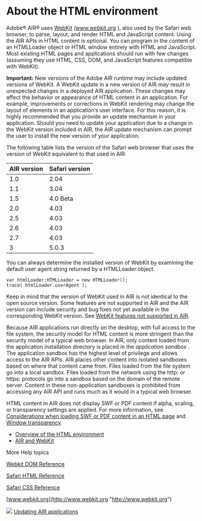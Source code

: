 # About the HTML environment

<div>

Adobe® AIR® uses [WebKit](http://www.webkit.org) _(www.webkit.org_ ), also used
by the Safari web browser, to parse, layout, and render HTML and JavaScript
content. Using the AIR APIs in HTML content is optional. You can program in the
content of an HTMLLoader object or HTML window entirely with HTML and
JavaScript. Most existing HTML pages and applications should run with few
changes (assuming they use HTML, CSS, DOM, and JavaScript features compatible
with WebKit).

**Important:** New versions of the Adobe AIR runtime may include updated
versions of WebKit. A WebKit update in a new version of AIR _may_ result in
unexpected changes in a deployed AIR application. These changes may affect the
behavior or appearance of HTML content in an application. For example,
improvements or corrections in WebKit rendering may change the layout of
elements in an application’s user interface. For this reason, it is highly
recommended that you provide an update mechanism in your application. Should you
need to update your application due to a change in the WebKit version included
in AIR, the AIR update mechanism can prompt the user to install the new version
of your application.

The following table lists the version of the Safari web browser that uses the
version of WebKit equivalent to that used in AIR:

<div>

| AIR version | Safari version |
| ----------- | -------------- |
| 1.0         | 2.04           |
| 1.1         | 3.04           |
| 1.5         | 4.0 Beta       |
| 2.0         | 4.03           |
| 2.5         | 4.03           |
| 2.6         | 4.03           |
| 2.7         | 4.03           |
| 3           | 5.0.3          |

</div>

You can always determine the installed version of WebKit by examining the
default user agent string returned by a HTMLLoader object:

    var htmlLoader:HTMLLoader = new HTMLLoader();
    trace( htmlLoader.userAgent );

Keep in mind that the version of WebKit used in AIR is not identical to the open
source version. Some features are not supported in AIR and the AIR version can
include security and bug fixes not yet available in the corresponding WebKit
version. See
[WebKit features not supported in AIR](WSb2ba3b1aad8a27b0-67c0013e126afbe6c4d-8000.html).

Because AIR applications run directly on the desktop, with full access to the
file system, the security model for HTML content is more stringent than the
security model of a typical web browser. In AIR, only content loaded from the
application installation directory is placed in the _application sandbox_ . The
application sandbox has the highest level of privilege and allows access to the
AIR APIs. AIR places other content into isolated sandboxes based on where that
content came from. Files loaded from the file system go into a local sandbox.
Files loaded from the network using the http: or https: protocols go into a
sandbox based on the domain of the remote server. Content in these
non-application sandboxes is prohibited from accessing any AIR API and runs much
as it would in a typical web browser.

HTML content in AIR does not display SWF or PDF content if alpha, scaling, or
transparency settings are applied. For more information, see
[Considerations when loading SWF or PDF content in an HTML page](WS5b3ccc516d4fbf351e63e3d118676a3e36-7ff9.html)
and [Window transparency](WS5b3ccc516d4fbf351e63e3d118676a452d-7fe5.html).

- [Overview of the HTML environment](WS5b3ccc516d4fbf351e63e3d118666ade46-7ec2.html)
- [AIR and WebKit](WS5b3ccc516d4fbf351e63e3d118666ade46-7ec1.html)

</div>

<div>

<div>

More Help topics

</div>

<div>

</div>

[Webkit DOM Reference](http://developer.apple.com/safari/library/documentation/AppleApplications/Reference/WebKitDOMRef/index.html#//apple_ref/doc/uid/TP40006089 "http://developer.apple.com/safari/library/documentation/AppleApplications/Reference/WebKitDOMRef/index.html#//apple_ref/doc/uid/TP40006089")

[Safari HTML Reference](http://developer.apple.com/safari/library/documentation/AppleApplications/Reference/SafariHTMLRef/Introduction.html "http://developer.apple.com/safari/library/documentation/AppleApplications/Reference/SafariHTMLRef/Introduction.html")

[Safari CSS Reference](http://developer.apple.com/safari/library/documentation/AppleApplications/Reference/SafariCSSRef/Introduction.html "http://developer.apple.com/safari/library/documentation/AppleApplications/Reference/SafariCSSRef/Introduction.html")

[www.webkit.org](http://www.webkit.org "http://www.webkit.org")

![](images/airLinkIndicator.png)
[Updating AIR applications](http://help.adobe.com/en_US/air/build/WS5b3ccc516d4fbf351e63e3d118666ade46-7ff2.html "http://help.adobe.com/en_US/air/build/WS5b3ccc516d4fbf351e63e3d118666ade46-7ff2.html")

<div>

</div>

</div>
